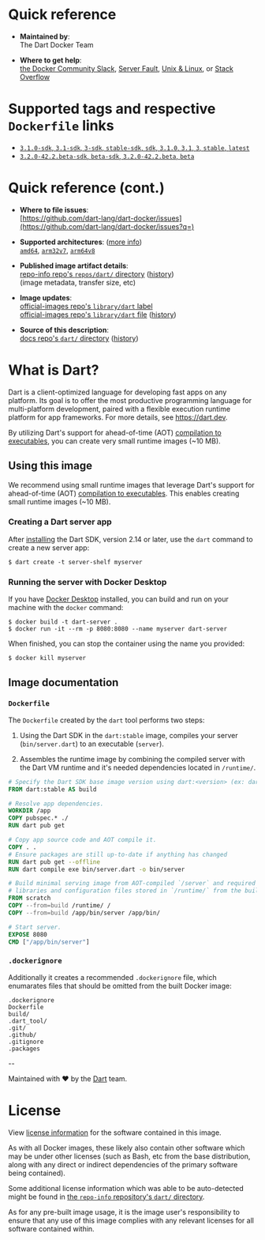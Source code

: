 <!--

********************************************************************************

WARNING:

    DO NOT EDIT "dart/README.md"

    IT IS AUTO-GENERATED

    (from the other files in "dart/" combined with a set of templates)

********************************************************************************

-->

# Quick reference

-	**Maintained by**:  
	The Dart Docker Team

-	**Where to get help**:  
	[the Docker Community Slack](https://dockr.ly/comm-slack), [Server Fault](https://serverfault.com/help/on-topic), [Unix & Linux](https://unix.stackexchange.com/help/on-topic), or [Stack Overflow](https://stackoverflow.com/help/on-topic)

# Supported tags and respective `Dockerfile` links

-	[`3.1.0-sdk`, `3.1-sdk`, `3-sdk`, `stable-sdk`, `sdk`, `3.1.0`, `3.1`, `3`, `stable`, `latest`](https://github.com/dart-lang/dart-docker/blob/b9c9995102db37bed6996348206189868b659ee3/stable/bullseye/Dockerfile)
-	[`3.2.0-42.2.beta-sdk`, `beta-sdk`, `3.2.0-42.2.beta`, `beta`](https://github.com/dart-lang/dart-docker/blob/b9c9995102db37bed6996348206189868b659ee3/beta/bullseye/Dockerfile)

# Quick reference (cont.)

-	**Where to file issues**:  
	[https://github.com/dart-lang/dart-docker/issues](https://github.com/dart-lang/dart-docker/issues?q=)

-	**Supported architectures**: ([more info](https://github.com/docker-library/official-images#architectures-other-than-amd64))  
	[`amd64`](https://hub.docker.com/r/amd64/dart/), [`arm32v7`](https://hub.docker.com/r/arm32v7/dart/), [`arm64v8`](https://hub.docker.com/r/arm64v8/dart/)

-	**Published image artifact details**:  
	[repo-info repo's `repos/dart/` directory](https://github.com/docker-library/repo-info/blob/master/repos/dart) ([history](https://github.com/docker-library/repo-info/commits/master/repos/dart))  
	(image metadata, transfer size, etc)

-	**Image updates**:  
	[official-images repo's `library/dart` label](https://github.com/docker-library/official-images/issues?q=label%3Alibrary%2Fdart)  
	[official-images repo's `library/dart` file](https://github.com/docker-library/official-images/blob/master/library/dart) ([history](https://github.com/docker-library/official-images/commits/master/library/dart))

-	**Source of this description**:  
	[docs repo's `dart/` directory](https://github.com/docker-library/docs/tree/master/dart) ([history](https://github.com/docker-library/docs/commits/master/dart))

# What is Dart?

Dart is a client-optimized language for developing fast apps on any platform. Its goal is to offer the most productive programming language for multi-platform development, paired with a flexible execution runtime platform for app frameworks. For more details, see https://dart.dev.

By utilizing Dart's support for ahead-of-time (AOT) [compilation to executables](https://dart.dev/tools/dart-compile#exe), you can create very small runtime images (~10 MB).

## Using this image

We recommend using small runtime images that leverage Dart's support for ahead-of-time (AOT) [compilation to executables](https://dart.dev/tools/dart-compile#exe). This enables creating small runtime images (~10 MB).

### Creating a Dart server app

After [installing](https://dart.dev/get-dart) the Dart SDK, version 2.14 or later, use the `dart` command to create a new server app:

```shell
$ dart create -t server-shelf myserver
```

### Running the server with Docker Desktop

If you have [Docker Desktop](https://www.docker.com/get-started) installed, you can build and run on your machine with the `docker` command:

```shell
$ docker build -t dart-server .
$ docker run -it --rm -p 8080:8080 --name myserver dart-server
```

When finished, you can stop the container using the name you provided:

```shell
$ docker kill myserver
```

## Image documentation

### `Dockerfile`

The `Dockerfile` created by the `dart` tool performs two steps:

1.	Using the Dart SDK in the `dart:stable` image, compiles your server (`bin/server.dart`) to an executable (`server`).

2.	Assembles the runtime image by combining the compiled server with the Dart VM runtime and it's needed dependencies located in `/runtime/`.

```Dockerfile
# Specify the Dart SDK base image version using dart:<version> (ex: dart:2.12)
FROM dart:stable AS build

# Resolve app dependencies.
WORKDIR /app
COPY pubspec.* ./
RUN dart pub get

# Copy app source code and AOT compile it.
COPY . .
# Ensure packages are still up-to-date if anything has changed
RUN dart pub get --offline
RUN dart compile exe bin/server.dart -o bin/server

# Build minimal serving image from AOT-compiled `/server` and required system
# libraries and configuration files stored in `/runtime/` from the build stage.
FROM scratch
COPY --from=build /runtime/ /
COPY --from=build /app/bin/server /app/bin/

# Start server.
EXPOSE 8080
CMD ["/app/bin/server"]
```

### `.dockerignore`

Additionally it creates a recommended `.dockerignore` file, which enumarates files that should be omitted from the built Docker image:

```text
.dockerignore
Dockerfile
build/
.dart_tool/
.git/
.github/
.gitignore
.packages
```

--

Maintained with ❤️ by the [Dart](https://dart.dev) team.

# License

View [license information](https://github.com/dart-lang/sdk/blob/master/LICENSE) for the software contained in this image.

As with all Docker images, these likely also contain other software which may be under other licenses (such as Bash, etc from the base distribution, along with any direct or indirect dependencies of the primary software being contained).

Some additional license information which was able to be auto-detected might be found in [the `repo-info` repository's `dart/` directory](https://github.com/docker-library/repo-info/tree/master/repos/dart).

As for any pre-built image usage, it is the image user's responsibility to ensure that any use of this image complies with any relevant licenses for all software contained within.
